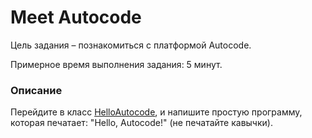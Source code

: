 # Meet Autocode

Цель задания – познакомиться с платформой Autocode.

Примерное время выполнения задания: 5 минут.

### Описание
Перейдите в класс [HelloAutocode](src/main/java/com/epam/rd/autotasks/com.epam.rd.autotasks.meetautocode/HelloAutocode.java), и напишите простую программу, которая печатает: "Hello, Autocode!" (не печатайте кавычки).
